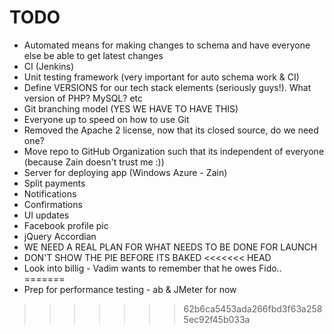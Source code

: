 TODO
======

- Automated means for making changes to schema and have everyone else be able to get latest changes
- CI (Jenkins)
- Unit testing framework (very important for auto schema work & CI)
- Define VERSIONS for our tech stack elements (seriously guys!). What version of PHP? MySQL? etc
- Git branching model (YES WE HAVE TO HAVE THIS)
- Everyone up to speed on how to use Git
- Removed the Apache 2 license, now that its closed source, do we need one?
- Move repo to GitHub Organization such that its independent of everyone (because Zain doesn't trust me :))
- Server for deploying app (Windows Azure - Zain)
- Split payments
- Notifications
- Confirmations
- UI updates
- Facebook profile pic
- jQuery Accordian
- WE NEED A REAL PLAN FOR WHAT NEEDS TO BE DONE FOR LAUNCH
- DON'T SHOW THE PIE BEFORE ITS BAKED
<<<<<<< HEAD
- Look into billig - Vadim wants to remember that he owes Fido.. 
=======
- Prep for performance testing - ab & JMeter for now
>>>>>>> 62b6ca5453ada266fbd3f63a2585ec92f45b033a
